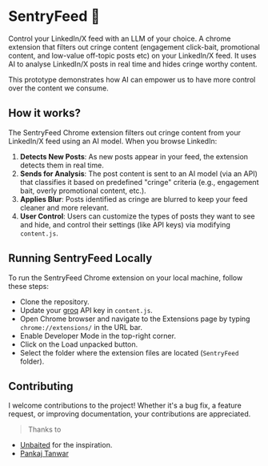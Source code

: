 # SentryFeed 📵

Control your LinkedIn/X feed with an LLM of your choice. A chrome extension that filters out cringe content (engagement click-bait, promotional content, and low-value off-topic posts etc) on your LinkedIn/X feed. It uses AI to analyse LinkedIn/X posts in real time and hides cringe worthy content.

This prototype demonstrates how AI can empower us to have more control over the content we consume.


## How it works?

The SentryFeed Chrome extension filters out cringe content from your LinkedIn/X feed using an AI model. When you browse LinkedIn:

1. **Detects New Posts**: As new posts appear in your feed, the extension detects them in real time.
2. **Sends for Analysis**: The post content is sent to an AI model (via an API) that classifies it based on predefined "cringe" criteria (e.g., engagement bait, overly promotional content, etc.).
3. **Applies Blur**: Posts identified as cringe are blurred to keep your feed cleaner and more relevant.
4. **User Control**: Users can customize the types of posts they want to see and hide, and control their settings (like 
API keys) via modifying `content.js`.

## Running SentryFeed Locally

To run the SentryFeed Chrome extension on your local machine, follow these steps:

- Clone the repository.
- Update your [groq](https://groq.com) API key in `content.js`.
- Open Chrome browser and navigate to the Extensions page by typing `chrome://extensions/` in the URL bar.
- Enable Developer Mode in the top-right corner.
- Click on the Load unpacked button.
- Select the folder where the extension files are located (`SentryFeed` folder).

## Contributing

I welcome contributions to the project! Whether it's a bug fix, a feature request, or improving documentation, your contributions are appreciated.

> Thanks to
- [Unbaited](https://github.com/danielpetho/unbaited) for the inspiration.
- [Pankaj Tanwar](https://twitter.com/the2ndfloorguy)
